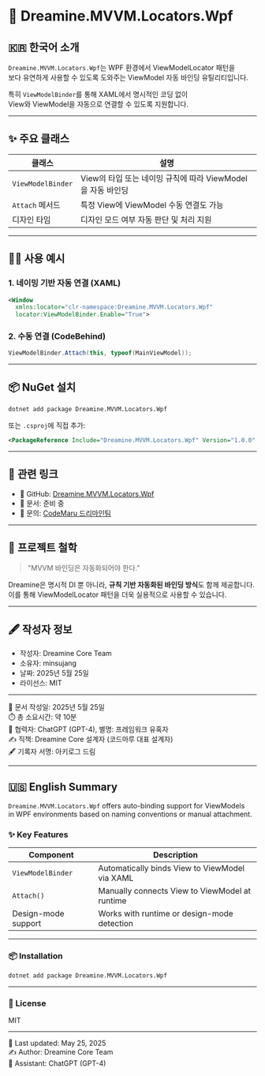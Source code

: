 # 🌟 Dreamine.MVVM.Locators.Wpf

## 🇰🇷 한국어 소개

`Dreamine.MVVM.Locators.Wpf`는 WPF 환경에서 ViewModelLocator 패턴을  
보다 유연하게 사용할 수 있도록 도와주는 ViewModel 자동 바인딩 유틸리티입니다.

특히 `ViewModelBinder`를 통해 XAML에서 명시적인 코딩 없이  
View와 ViewModel을 자동으로 연결할 수 있도록 지원합니다.

---

## ✨ 주요 클래스

| 클래스 | 설명 |
|--------|------|
| `ViewModelBinder` | View의 타입 또는 네이밍 규칙에 따라 ViewModel을 자동 바인딩 |
| `Attach` 메서드 | 특정 View에 ViewModel 수동 연결도 가능 |
| 디자인 타임 | 디자인 모드 여부 자동 판단 및 처리 지원 |

---

## 🧑‍💻 사용 예시

### 1. 네이밍 기반 자동 연결 (XAML)

```xml
<Window
  xmlns:locator="clr-namespace:Dreamine.MVVM.Locators.Wpf"
  locator:ViewModelBinder.Enable="True">
```

### 2. 수동 연결 (CodeBehind)

```csharp
ViewModelBinder.Attach(this, typeof(MainViewModel));
```

---

## 📦 NuGet 설치

```bash
dotnet add package Dreamine.MVVM.Locators.Wpf
```

또는 `.csproj`에 직접 추가:

```xml
<PackageReference Include="Dreamine.MVVM.Locators.Wpf" Version="1.0.0" />
```

---

## 🔗 관련 링크

- 📁 GitHub: [Dreamine.MVVM.Locators.Wpf](https://github.com/CodeMaru-Dreamine/Dreamine.MVVM.Locators.Wpf)
- 📝 문서: 준비 중
- 💬 문의: [CodeMaru 드리마인팀](mailto:togood1983@gmail.com)

---

## 🧙 프로젝트 철학

> "MVVM 바인딩은 자동화되어야 한다."

Dreamine은 명시적 DI 뿐 아니라, **규칙 기반 자동화된 바인딩 방식**도 함께 제공합니다.  
이를 통해 ViewModelLocator 패턴을 더욱 실용적으로 사용할 수 있습니다.

---

## 🖋️ 작성자 정보

- 작성자: Dreamine Core Team  
- 소유자: minsujang  
- 날짜: 2025년 5월 25일  
- 라이선스: MIT

---

📅 문서 작성일: 2025년 5월 25일  
⏱️ 총 소요시간: 약 10분  
🤖 협력자: ChatGPT (GPT-4), 별명: 프레임워크 유혹자  
✍️ 직책: Dreamine Core 설계자 (코드마루 대표 설계자)  
🖋️ 기록자 서명: 아키로그 드림

---

## 🇺🇸 English Summary

`Dreamine.MVVM.Locators.Wpf` offers auto-binding support for ViewModels  
in WPF environments based on naming conventions or manual attachment.

### ✨ Key Features

| Component | Description |
|-----------|-------------|
| `ViewModelBinder` | Automatically binds View to ViewModel via XAML |
| `Attach()` | Manually connects View to ViewModel at runtime |
| Design-mode support | Works with runtime or design-mode detection |

---

### 📦 Installation

```bash
dotnet add package Dreamine.MVVM.Locators.Wpf
```

---

### 🔖 License

MIT

---

📅 Last updated: May 25, 2025  
✍️ Author: Dreamine Core Team  
🤖 Assistant: ChatGPT (GPT-4)
